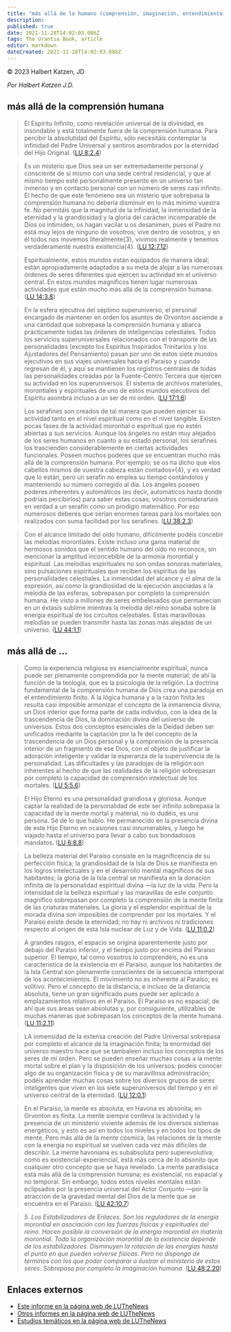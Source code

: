 ```yaml
---
title: "más allá de lo humano (comprensión, imaginación, entendimiento, etc.)"
description: 
published: true
date: 2021-11-28T14:02:03.086Z
tags: The Urantia Book, article
editor: markdown
dateCreated: 2021-11-28T14:02:03.086Z
---
```


<p class="v-card v-sheet tema--gris claro aclarar-3 px-2">© 2023 Halbert Katzen, JD</p>

_Por Halbert Katzen J.D._

## más allá de la comprensión humana

> El Espíritu Infinito, como revelación universal de la divinidad, es insondable y está totalmente fuera de la comprensión humana. Para percibir la absolutidad del Espíritu, sólo necesitáis contemplar la infinidad del Padre Universal y sentiros asombrados por la eternidad del Hijo Original. ([LU 8:2.4](/es/The_Urantia_Book/8#p2_4))

> Es un misterio que Dios sea un ser extremadamente personal y consciente de sí mismo con una sede central residencial, y que al mismo tiempo esté personalmente presente en un universo tan inmenso y en contacto personal con un número de seres casi infinito. El hecho de que este fenómeno sea un misterio que sobrepasa la comprensión humana no debería disminuir en lo más mínimo vuestra fe. No permitáis que la magnitud de la infinidad, la inmensidad de la eternidad y la grandiosidad y la gloria del carácter incomparable de Dios os intimiden, os hagan vacilar u os desanimen, pues el Padre no está muy lejos de ninguno de vosotros; vive dentro de vosotros, y en él todos nos movemos literalmente{3}, vivimos realmente y tenemos verdaderamente nuestra existencia{4}. ([LU 12:7.12](/es/The_Urantia_Book/12#p7_12))

> Espiritualmente, estos mundos están equipados de manera ideal; están apropiadamente adaptados a su meta de alojar a las numerosas órdenes de seres diferentes que ejercen su actividad en el universo central. En estos mundos magníficos tienen lugar numerosas actividades que están mucho más allá de la comprensión humana. ([LU 14:3.8](/es/The_Urantia_Book/14#p3_8))

> En la esfera ejecutiva del séptimo superuniverso, el personal encargado de mantener en orden los asuntos de Orvonton asciende a una cantidad que sobrepasa la comprensión humana y abarca prácticamente todas las órdenes de inteligencias celestiales. Todos los servicios superuniversales relacionados con el transporte de las personalidades (excepto los Espíritus Inspirados Trinitarios y los Ajustadores del Pensamiento) pasan por uno de estos siete mundos ejecutivos en sus viajes universales hacia el Paraíso y cuando regresan de él, y aquí se mantienen los registros centrales de todas las personalidades creadas por la Fuente-Centro Tercera que ejercen su actividad en los superuniversos. El sistema de archivos materiales, morontiales y espirituales de uno de estos mundos ejecutivos del Espíritu asombra incluso a un ser de mi orden. ([LU 17:1.6](/es/The_Urantia_Book/17#p1_6))

> Los serafines son creados de tal manera que pueden ejercer su actividad tanto en el nivel espiritual como en el nivel tangible. Existen pocas fases de la actividad morontial o espiritual que no estén abiertas a sus servicios. Aunque los ángeles no están muy alejados de los seres humanos en cuanto a su estado personal, los serafines los trascienden considerablemente en ciertas actividades funcionales. Poseen muchos poderes que se encuentran mucho más allá de la comprensión humana. Por ejemplo: se os ha dicho que «los cabellos mismos de vuestra cabeza están contados»{4}, y es verdad que lo están, pero un serafín no emplea su tiempo contándolos y manteniendo su número corregido al día. Los ángeles poseen poderes inherentes y automáticos (es decir, automáticos hasta donde podríais percibirlos) para saber estas cosas; vosotros consideraríais en verdad a un serafín como un prodigio matemático. Por eso numerosos deberes que serían enormes tareas para los mortales son realizados con suma facilidad por los serafines. ([LU 38:2.3](/es/The_Urantia_Book/38#p2_3))

> Con el alcance limitado del oído humano, difícilmente podéis concebir las melodías morontiales. Existe incluso una gama material de hermosos sonidos que el sentido humano del oído no reconoce, sin mencionar la amplitud inconcebible de la armonía morontial y espiritual. Las melodías espirituales no son ondas sonoras materiales, sino pulsaciones espirituales que reciben los espíritus de las personalidades celestiales. La inmensidad del alcance y el alma de la expresión, así como la grandiosidad de la ejecución asociadas a la melodía de las esferas, sobrepasan por completo la comprensión humana. He visto a millones de seres embelesados que permanecían en un éxtasis sublime mientras la melodía del reino sonaba sobre la energía espiritual de los circuitos celestiales. Estas maravillosas melodías se pueden transmitir hasta las zonas más alejadas de un universo. ([LU 44:1.1](/es/The_Urantia_Book/44#p1_1))

## más allá de …

> Como la experiencia religiosa es esencialmente espiritual, nunca puede ser plenamente comprendida por la mente material; de ahí la función de la teología, que es la psicología de la religión. La doctrina fundamental de la comprensión humana de Dios crea una paradoja en el entendimiento finito. A la lógica humana y a la razón finita les resulta casi imposible armonizar el concepto de la inmanencia divina, un Dios interior que forma parte de cada individuo, con la idea de la trascendencia de Dios, la dominación divina del universo de universos. Estos dos conceptos esenciales de la Deidad deben ser unificados mediante la captación por la fe del concepto de la trascendencia de un Dios personal y la comprensión de la presencia interior de un fragmento de ese Dios, con el objeto de justificar la adoración inteligente y validar la esperanza de la supervivencia de la personalidad. Las dificultades y las paradojas de la religión son inherentes al hecho de que las realidades de la religión sobrepasan por completo la capacidad de comprensión intelectual de los mortales. ([LU 5:5.6](/es/The_Urantia_Book/5#p5_6))

> El Hijo Eterno es una personalidad grandiosa y gloriosa. Aunque captar la realidad de la personalidad de este ser infinito sobrepasa la capacidad de la mente mortal y material, no lo dudéis, es una persona. Sé de lo que hablo. He permanecido en la presencia divina de este Hijo Eterno en ocasiones casi innumerables, y luego he viajado hasta el universo para llevar a cabo sus bondadosos mandatos. ([LU 6:8.8](/es/The_Urantia_Book/6#p8_8))

> La belleza material del Paraíso consiste en la magnificencia de su perfección física; la grandiosidad de la Isla de Dios se manifiesta en los logros intelectuales y en el desarrollo mental magníficos de sus habitantes; la gloria de la Isla central se manifiesta en la donación infinita de la personalidad espiritual divina —la luz de la vida. Pero la intensidad de la belleza espiritual y las maravillas de este conjunto magnífico sobrepasan por completo la comprensión de la mente finita de las criaturas materiales. La gloria y el esplendor espiritual de la morada divina son imposibles de comprender por los mortales. Y el Paraíso existe desde la eternidad; no hay ni archivos ni tradiciones respecto al origen de esta Isla nuclear de Luz y de Vida. ([LU 11:0.2](/es/The_Urantia_Book/11#p0_2))

> A grandes rasgos, el espacio se origina aparentemente justo por debajo del Paraíso inferior, y el tiempo justo por encima del Paraíso superior. El tiempo, tal como vosotros lo comprendéis, no es una característica de la existencia en el Paraíso, aunque los habitantes de la Isla Central son plenamente conscientes de la secuencia intemporal de los acontecimientos. El movimiento no es inherente al Paraíso; es volitivo. Pero el concepto de la distancia, e incluso de la distancia absoluta, tiene un gran significado pues puede ser aplicado a emplazamientos relativos en el Paraíso. El Paraíso es no espacial; de ahí que sus áreas sean absolutas y, por consiguiente, utilizables de muchas maneras que sobrepasan los conceptos de la mente humana. ([LU 11:2.11](/es/The_Urantia_Book/11#p2_11))

> LA inmensidad de la extensa creación del Padre Universal sobrepasa por completo el alcance de la imaginación finita; la enormidad del universo maestro hace que se tambaleen incluso los conceptos de los seres de mi orden. Pero se pueden enseñar muchas cosas a la mente mortal sobre el plan y la disposición de los universos; podéis conocer algo de su organización física y de su maravillosa administración; podéis aprender muchas cosas sobre los diversos grupos de seres inteligentes que viven en los siete superuniversos del tiempo y en el universo central de la eternidad. ([LU 12:0.1](/es/The_Urantia_Book/12#p0_1))

> En el Paraíso, la mente es absoluta; en Havona es absonita; en Orvonton es finita. La mente siempre conlleva la actividad y la presencia de un ministerio viviente además de los diversos sistemas energéticos, y esto es así en todos los niveles y en todos los tipos de mente. Pero más allá de la mente cósmica, las relaciones de la mente con la energía no espiritual se vuelven cada vez más difíciles de describir. La mente havoniana es subabsoluta pero superevolutiva; como es existencial-experiencial, está más cerca de lo absonito que cualquier otro concepto que se haya revelado. La mente paradisiaca está más allá de la comprensión humana; es existencial, no espacial y no temporal. Sin embargo, todos estos niveles mentales están eclipsados por la presencia universal del Actor Conjunto —por la atracción de la gravedad mental del Dios de la mente que se encuentra en el Paraíso. ([LU 42:10.7](/es/The_Urantia_Book/42#p10_7))

> _5. *Los Estabilizadores de Enlaces*. Son los reguladores de la energía morontial en asociación con las fuerzas físicas y espirituales del reino. Hacen posible la conversión de la energía morontial en materia morontial. Toda la organización morontial de la existencia depende de los estabilizadores. Disminuyen la rotación de las energías hasta el punto en que pueden volverse físicas. Pero no dispongo de términos con los que poder comparar o ilustrar el ministerio de estos seres. Sobrepasa por completo la imaginación humana._ ([LU 48:2.20](/es/The_Urantia_Book/48#p2_20))

## Enlaces externos

* [Este informe en la página web de LUTheNews](https://ubannotated.com/main-menu/animated/topical-studies/cross-references/beyond-human-comprehension-imagination-understanding/)
* [Otros informes en la página web de LUTheNews](https://ubannotated.com/ubthenews/reports_list/)
* [Estudios temáticos en la página web de LUTheNews](https://ubannotated\.com/main-menu/animated/Topical%20Studies/)

<br>

